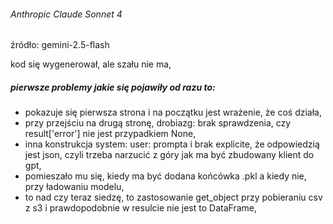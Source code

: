 
###### Anthropic Claude Sonnet 4

źródło: gemini-2.5-flash

kod się wygenerował, ale szału nie ma,

##### pierwsze problemy jakie się pojawiły od razu to:

- pokazuje się pierwsza strona i na początku jest wrażenie, że coś działa,
- przy przejściu na drugą stronę, drobiazg: brak sprawdzenia, czy result['error'] nie jest przypadkiem None,
- inna konstrukcja system: user: prompta i brak explicite, że odpowiedzią jest json, czyli trzeba narzucić z góry jak ma być zbudowany klient do gpt,
- pomieszało mu się, kiedy ma być dodana końcówka .pkl a kiedy nie, przy ładowaniu modelu,
- to nad czy teraz siedzę, to zastosowanie get_object przy pobieraniu csv z s3 i prawdopodobnie w resulcie nie jest to DataFrame,
